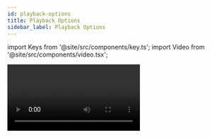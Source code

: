 ```yaml
---
id: playback-options
title: Playback Options
sidebar_label: Playback Options
---
```


import Keys from '@site/src/components/key.ts';
import Video from '@site/src/components/video.tsx';

<Video videoId="Dz_lWDHukxo" title="Playback Options" />

To set options for a cue, chase or cue list, press <Keys.HardKey>Options</Keys.HardKey> (or the <Keys.SoftKey>Options</Keys.SoftKey> softkey
on the top level menu), then press the <strong>Select</strong> button of the playback to be
edited. The Options window will open allowing you to set a wide range
of options for how the playback will work, including Times. (You can also set the options using the softkeys.)

You can also [set Times for the playback](cue-timing.md), using the <Keys.HardKey>Time</Keys.HardKey> button or the <Keys.SoftKey>Times</Keys.SoftKey> softkey rather than Options.

The options are split into different categories using tabs down the left hand side.
Click on the <Keys.SoftKey>i</Keys.SoftKey> button for a help window on each setting.
The options shown below in the pictures are for a normal cue, for cue lists and chases the options are different (and are described
in the Cue List chapter and the Chases chapter).


> You can select multiple playbacks if you want to set the options the
same on all of them. If the current option settings are the same on all selected playbacks,
then the display shows the current option selected; otherwise a star is shown next to the options
and no option is shown selected.

## Handle Tab

![Playback Options window for cue showing handle tab](/docs/images/Playback-Options-Handle-Tab.png)

### Handle Paging
Allows you to lock the playback on a handle so that
it always appears on that handle no matter what page is selected. This
is useful if you have some general playbacks you want on every page,
without having to copy the playback onto each page.

Setting | Action
------: | ------
Unlocked | This playback will change with the pages as normal
Transparent Lock | This playback will appear on all pages where the handle is unprogrammed
Locked | This playback will appear on all pages. Playbacks programmed on this handle on other pages will not be accessible.

### Key Profile
Sets the [key profile](../system-settings/key-profiles.md) individually for this playback.
Global sets the back to the global default setting for playbacks. A shortcut to change
the key profile for a playback is to hold the <Keys.HardKey>Options</Keys.HardKey> button down while pressing the handle select.

---

## Playback Tab

![Playback Options showing playback tab](/docs/images/Playback-Options-Playback-Tab.png)

### Blind
Sets this individual playback to <strong>Blind</strong> mode. The playback
will then output only to Visualiser, not to the stage. This can be very
useful if you need to program and test a cue during a live show.

### Cross Fade HTP
If on, makes the HTP (dimmer) channels in this cue
override other HTP channels, obeying the [priority](#priority) settings. Normally if
a dimmer channel was up in another cue, the highest dimmer setting would
continue to be output, but this option lets you create a playback that
will override this behaviour, so if you specifically need some fixtures
to be at 50%, this option will let you do that.

### Priority
Allows you to configure how playbacks will behave if you
turn on two playbacks controlling the same fixture. The priority can be
set to <strong>Low</strong>, <strong>Normal</strong>, <strong>High</strong>, <strong>Programmer</strong> or <strong>Very High</strong> (<em>Programmer</em> gives the
same level as manually set attributes in the programmer). If a fixture
is being controlled by a playback and you turn on a playback of the same
or higher priority, then the new playback will take over. However, if
the new playback is set to lower priority than the first playback, the
fixture will not change.

This is useful if, for example, you've programmed looks using all your
fixtures, then you decide you want a couple of them to spotlight a
singer. If you set the spotlight playback to be high priority, then
while it is active no other playback will affect the spotlight fixtures.

> Priority is useful when using <strong>Swop</strong> buttons for strobe-type effects
where you want to black out everything else. If you have a position
shape running on other fixtures, you don't want that to stop during the
Swop, or it will look messy when you release the Swop button. So set the
shape playback to have a higher priority than the strobe playback, and
it will keep going during the strobe and continue smoothly when you
release the Swop button.

Attributes set by manually applying a palette to a fixture will
override all playback priorities except Very High.

### Run On Startup
Sets this playback to run when the console powers
on. This can be globally disabled by the
[Run Startup Playbacks](../system-settings/user-settings.md#run-startup-playbacks) option in
[User Settings](../system-settings/user-settings.md) <em>(turned on by default)</em>.

This can be very useful for unattended applications to set up an
initial lighting state.

Power on playbacks show a Power symbol watermark in the playback
information area above the fader. If you open the
[Show Library window](../titan-basics/show-library.md)
there is a context button to Show Startup
Playbacks which allows you to list all the playbacks which are set to
run on startup.

![Power On Playback](/docs/images/Power-On-Playback.png)



---

## Times tab

![Playback Options showing times tab](/docs/images/Playback-Options-Times-Tab.png)

### Delay In / Fade In / Fade Out
Sets the delay time before fade, and the fade in and fade out times for the playback.
These times can also be set using the <Keys.HardKey>TIME</Keys.HardKey> button.

### Fixture Overlap
Fixture overlap creates an effect where the fixtures in the cue are changed in
sequence rather than all at the same time. This is described in more detail in
[Cue Timing](cue-timing.md#fade-times-and-fixture-overlap).

### Flash Fade In / Flash Fade Out
Sets the fade in/fade out time for
this playback when it is fired using the flash button. By default these
are set to <em>"As In"</em> and <em>"As Out"</em> which will use the fade time set for the
playback in the [Times menu](cue-timing.md). This option allows you to set a different
flash action for the playback. *Note that the [Key Profile](../system-settings/key-profiles.md) for the flash
button must be set to <strong>Timed Flash</strong> for this to work.*

### Speed
Default speed for shapes/effects in this playback in BPM. This can be
overridden by a [Rate or BPM master](../running-the-show/playback-controls.md#speed-and-size-masters).

---

## Fader Tab

![Playback Options showing fader tab](/docs/images/Playback-Options-Fader-Tab.png)

### Cue Fader Mode
Sets how the fader position affects the cue output.

Setting | Action
------: | ------
<strong>Mode 0</strong> | Channels fade in as set by the fade time. The Fade Out time is ignored. If times are set to zero, the HTP channels fade in with the 0-100% position of the playback fader and the LTP channels will snap.
Mode 1 | HTP channels fade in and out as set by the fade out times (LTP channels fade in but then remain as set in the cue). If times are set to zero, the HTP levels will fade in and out with the fader and the LTP channels will snap when the cue is fired.
Mode 2 | Both HTP and LTP channels follow the fader position. <em>Useful when used with a pan/tilt cue for manually tracking a spot across a stage or down a catwalk using the fader position or for mixing colours on RGB fixtures.</em>
Mode 3 | Crossfade cue. All channels, including intensity channels, will fade to the settings in the new cue. All other cues fade out and all other active playbacks become inactive; if you need to re-fire a playback, take the fader to zero and put it up again. <em>Useful for setting a video playback state.</em>

This is the same as the [Fade Mode](cue-timing.md/#fade-modes) option in the <Keys.SoftKey>Edit Times</Keys.SoftKey> menu.

<Video videoId="2fwM5S8nX3k" title="Playback Modes" />

### Curve
Allows you to set a different curve shape for this playback - curves
are listed on the softkeys. The various curves are illustrated
in the [Curves](../system-settings/curves.md) section.

### Kill Point
Sets where the console will start the Release process on this cue, causing LTP channels to be released back to their previous state. Normally this is set to happen when all fades have completed so the fixture won't change until it has dimmed to zero.

Setting | Action
------: | ------
<strong>Fade Out Complete</strong> | The cue is killed when all fades have completed.
Fader at 0 | The cue is killed when the fader reaches zero.

--- 

## Effects Tab

![Playback Options showing effects tab](/docs/images/Playback-Options-Effects-Tab.png)

### Effect Speed Multiplier
Lets you modify the speed of the effects programmed into this playback.

### Shape & Effect Speed
Sets whether the fader position modifies the speed of shapes in this playback. If set to <Keys.SoftKey>On Fader</Keys.SoftKey> then the speed will change from 0 with the fader at 0, up to the programmed
speed with the fader at full. You can use the multiplier option above to get faster speeds than the programmed speed.

> If you have a cue which contains only shapes to overlay on other cues, set the cue to <Keys.SoftKey>Size on Fader</Keys.SoftKey> and allocate a [Speed Master](../running-the-show/playback-controls.md#speed-and-size-masters). You can then create lots of different looks out of the shape by varying the size and speed at show time using the playback fader and the speed master.

### Shape Behaviour
Controls the behaviour of Key Frame Shapes in this playback:

Setting | Action
------: | ------
Global | Use global setting from [User Settings](../system-settings/user-settings.md#shape-behaviour)
Overlay | Shape continues to run over changes to attributes
LTP | If attributes are changed, the shape will stop running on those attributes

### Shape Size
Sets whether the fader position modifies the size of shapes in this
playback

Setting | Action
------: | ------
Fixed | No effect
Fader | Size of all types of shape set by fader position (from 0 up to the programmed size)
HTP Fader | Only dimmer shapes are controlled by fader position

### Size Source
Allows you to allocate a
[Size Master](../running-the-show/playback-controls.md#speed-and-size-masters)
to control the size of shapes running in this playback.

### Speed Source
Allows you to allocate a
[Speed Master](../running-the-show/playback-controls.md#speed-and-size-masters)
to control the size of shapes running in this playback.


---

## Release Tab

![Playback Options showing release tab](/docs/images/Playback-Options-Release-Tab.png)

### Release Mask
Lets you specify which attributes will be released to their previous state when this playback is killed (you lower the fader to zero). 

Normally using the LTP rules, attributes will stay in their last state when
you kill a playback. This is not always what you want (for example with a strobe
cue, you don't want the strobing to carry on when you kill the cue).

Click the <Keys.ContextKey>Global</Keys.ContextKey> button to toggle the mask to <Keys.ContextKey>Local</Keys.ContextKey>, then select which attribute types you want to release. You can also use the Attribute Bank buttons to set the mask.

Global release uses the [Global Release Mask](../cues/cue-playback.md#global-release-mask).

> Release mask is useful when creating a temporary strobe
effect on a playback. Set <strong>Mask</strong> to <strong>Local</strong> then <strong>Intensity</strong> to <strong>Include</strong>. Now when you turn off
the playback the shutter channel will release to its previous state
and the strobe will stop.

You can also use [Key Profiles](../system-settings/key-profiles.md) to
allocate one of the handle buttons to release this playback.


### Release Time
Sets a release fade time for this playback. Enter a
blank time to return to global ([Global release time](../system-settings/user-settings.md#release) is set in the User Settings.) 
